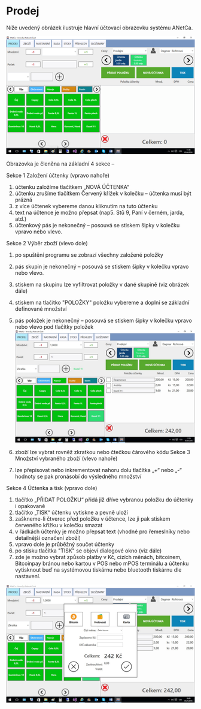 # Prodej

Níže uvedený obrázek ilustruje hlavní účtovací obrazovku systému ANetCa.

![Prodej](img/prodej.png)


Obrazovka je členěna na základní 4 sekce –

Sekce 1 Založení účtenky (vpravo nahoře)
  1.	účtenku založíme tlačítkem  „NOVÁ ÚČTENKA“ 
  2.	účtenku zrušíme tlačítkem Červený křížek v kolečku – účtenka musí být prázná
  3.	z více účtenek vybereme danou kliknutím na tuto účtenku
  4.	text na účtence je možno přepsat (nap5. Stů 9, Paní v černém, jarda, atd.)
  5.	účtenkový pás je nekonečný – posouvá se stiskem šipky v kolečku vpravo nebo vlevo.


Sekce 2 Výběr zboží (vlevo dole)
  1.	po spuštění programu se zobrazí všechny založené položky
  2.	pás skupin je nekonečný – posouvá se stiskem šipky v kolečku vpravo nebo vlevo.
  3.	stiskem na skupinu lze vyfiltrovat položky v dané skupině (viz obrázek dále)  
  4.	stiskem na tlačítko "POLOŽKY" položku vybereme a doplní se základní definované množství
  5.	pás položek je nekonečný – posouvá se stiskem šipky v kolečku vpravo nebo vlevo pod tlačítky položek
![Účtenka](img/uctenka.png)


  6.	zboží lze vybrat rovněž zkratkou nebo čtečkou čárového kódu
Sekce 3 Množství vybraného zboží (vlevo nahoře)

  1.	lze přepisovat nebo inkrementovat nahoru dolu tlačítka „+“ nebo „-“ hodnoty se pak pronásobí do výsledného množství

Sekce 4  Účtenka a tisk (vpravo dole)
  1.	tlačítko „PŘIDAT POLOŽKU“ přidá již dříve vybranou položku do účtenky i opakovaně
  2.	tlačítko „TISK“ účtenku vytiskne a pevně uloží
  3.	zaškneme-li čtverec před položku v účtence, lze ji pak stiskem červeného křížku v kolečku smazat
  4.	v řádkách účtenky je možno přepsat text (vhodné pro řemeslníky nebo detailnější označení zboží)  
  5.	vpravo dole je průběžný součet účtenky
  6.	po stisku tlačítka "TISK" se objeví dialogové okno (viz  dále)
  7.	zde je možno vybrat způsob platby v Kč, cizích měnách, bitcoinem, Bitcoinpay bránou nebo kartou v POS nebo mPOS terminálu a účtenku vytisknout buď na systémovou tiskárnu nebo bluetooth tiskárnu dle nastavení.

![Platba](img/platba2.png)
